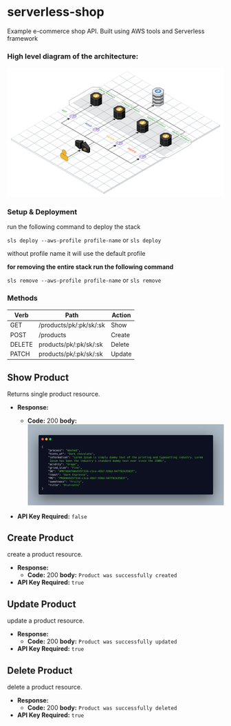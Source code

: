 # serverless-shop

Example e-commerce shop API. Built using AWS tools and Serverless framework


### High level diagram of the architecture:
![architecture][architecture]


### **Setup & Deployment**
run the following command to deploy the stack

`sls deploy --aws-profile profile-name`
or
`sls deploy`

without profile name it will use the default profile

**for removing the entire stack run the following command**

`sls remove --aws-profile profile-name`
or
`sls remove`

### **Methods**

| Verb  | Path  | Action  |
|-------|-------|---------|
| GET      |    /products/pk/:pk/sk/:sk   |    Show     |
| POST      |  /products     |    Create     |
|   DELETE    | products/pk/:pk/sk/:sk       |    Delete     |
|   PATCH    | products/pk/:pk/sk/:sk       |    Update     |

**Show Product**
----
  Returns single product resource.
* **Response:**
  * **Code:** 200
    **body:**
    ![response][response]

* **API Key Required:**
`false`

**Create Product**
----
  create a product resource.
* **Response:**
  * **Code:** 200
    **body:** `Product was successfully created `
* **API Key Required:**
`true`

**Update Product**
----
  update a product resource.
* **Response:**
  * **Code:** 200
    **body:** `Product was successfully updated `
* **API Key Required:**
`true`

**Delete Product**
----
  delete a product resource.
* **Response:**
  * **Code:** 200
    **body:** `Product was successfully deleted `
* **API Key Required:**
`true`


[architecture]: https://github.com/ajazfarhad/serverless-shop/raw/master/architecture.png "Architecture"

[response]: https://github.com/ajazfarhad/serverless-shop/raw/master/response.png "Response"
